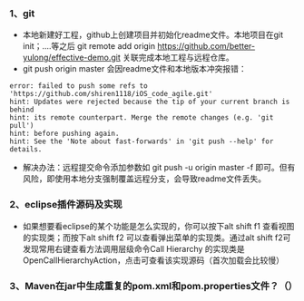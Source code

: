 ### 1、git 
- 本地新建好工程，github上创建项目并初始化readme文件。本地项目在git init；....等之后 git remote add origin https://github.com/better-yulong/effective-demo.git 关联完成本地工程与远程仓库。
- git push origin master 会因readme文件和本地版本冲突报错：
```language
error: failed to push some refs to 'https://github.com/shiren1118/iOS_code_agile.git'
hint: Updates were rejected because the tip of your current branch is behind
hint: its remote counterpart. Merge the remote changes (e.g. 'git pull')
hint: before pushing again.
hint: See the 'Note about fast-forwards' in 'git push --help' for details.
```
- 解决办法：远程提交命令添加参数如 git push -u origin master -f  即可。但有风险，即使用本地分支强制覆盖远程分支，会导致readme文件丢失。

### 2、eclipse插件源码及实现
- 如果想要看eclipse的某个功能是怎么实现的，你可以按下alt shift f1 查看视图的实现类；而按下alt shift f2 可以查看弹出菜单的实现类。通过alt shift f2可发现常用右键查看方法调用层级命令Call Hierarchy 的实现类是OpenCallHierarchyAction，点击可查看该实现源码（首次加载会比较慢）

### 3、Maven在jar中生成重复的pom.xml和pom.properties文件？（）
